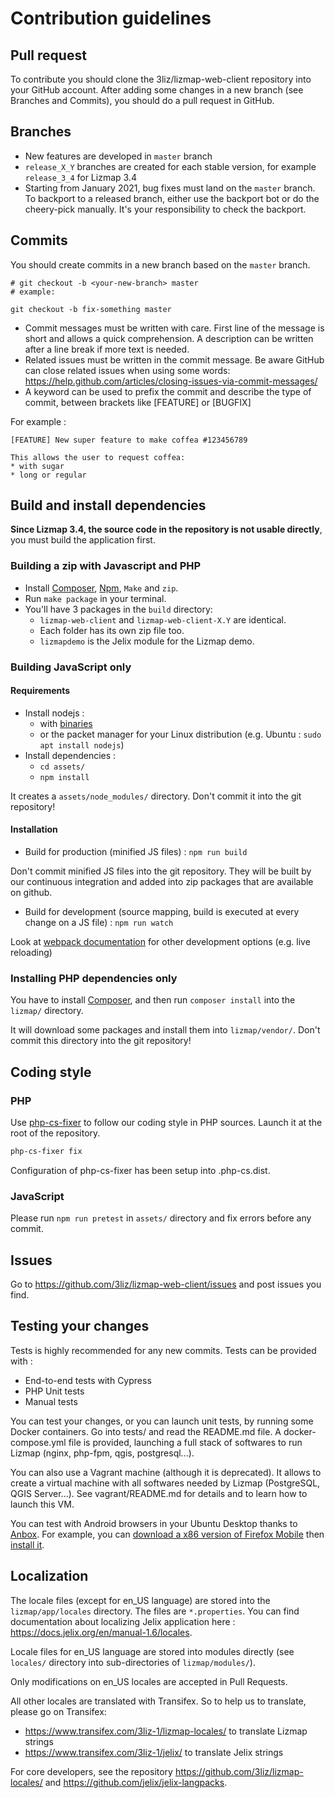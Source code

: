 # Contribution guidelines

## Pull request

To contribute you should clone the 3liz/lizmap-web-client repository into your
GitHub account. After adding some changes in a new branch (see Branches and Commits),
you should do a pull request in GitHub.

## Branches

* New features are developed in `master` branch
* `release_X_Y` branches are created for each stable version, for example `release_3_4` for Lizmap 3.4
* Starting from January 2021, bug fixes must land on the `master` branch. To backport to a released branch,
  either use the backport bot or do the cheery-pick manually. It's your responsibility to check the backport.

## Commits

You should create commits in a new branch based on the `master` branch.

```
# git checkout -b <your-new-branch> master
# example:

git checkout -b fix-something master
```

* Commit messages must be written with care. First line of the message is short and allows a quick comprehension.
  A description can be written after a line break if more text is needed.
* Related issues must be written in the commit message. Be aware GitHub can close related issues when using 
  some words: https://help.github.com/articles/closing-issues-via-commit-messages/
* A keyword can be used to prefix the commit and describe the type of commit, between brackets like [FEATURE] 
  or [BUGFIX]

For example :

```
[FEATURE] New super feature to make coffea #123456789

This allows the user to request coffea:
* with sugar
* long or regular
```

## Build and install dependencies

**Since Lizmap 3.4, the source code in the repository is not usable directly**, you must build the application first.

### Building a zip with Javascript and PHP

- Install [Composer](http://getcomposer.org), [Npm](https://www.npmjs.com/), `Make` and `zip`.
- Run `make package` in your terminal.
- You'll have 3 packages in the `build` directory:
  - `lizmap-web-client` and `lizmap-web-client-X.Y` are identical.
  - Each folder has its own zip file too.
  - `lizmapdemo` is the Jelix module for the Lizmap demo.

### Building JavaScript only

#### Requirements

* Install nodejs :
    * with [binaries](https://nodejs.org/en/download/)
    * or the packet manager for your Linux distribution (e.g. Ubuntu : `sudo apt install nodejs`)
* Install dependencies :
    * `cd assets/`
    * `npm install`

It creates a `assets/node_modules/` directory. Don't commit it into the git repository!


#### Installation

* Build for production (minified JS files) :
`npm run build`

Don't commit minified JS files into the git repository. They will be built by our
continuous integration and added into zip packages that are available on github.


* Build for development (source mapping, build is executed at every change on a JS file) :
`npm run watch`

Look at [webpack documentation](https://webpack.js.org/guides/development/) for other development options (e.g. live reloading)

### Installing PHP dependencies only

You have to install [Composer](http://getcomposer.org), and then run `composer install`
into the `lizmap/` directory.

It will download some packages and install them into `lizmap/vendor/`. 
Don't commit this directory into the git repository!

## Coding style

### PHP

Use [php-cs-fixer](https://cs.symfony.com/) to follow our coding style in PHP sources.
Launch it at the root of the repository.

```bash
php-cs-fixer fix
```

Configuration of php-cs-fixer has been setup into .php-cs.dist.

### JavaScript

Please run `npm run pretest` in `assets/` directory and fix errors before any commit.

## Issues

Go to https://github.com/3liz/lizmap-web-client/issues and post issues you find.

## Testing your changes

Tests is highly recommended for any new commits. Tests can be provided with :
* End-to-end tests with Cypress
* PHP Unit tests
* Manual tests

You can test your changes, or you can launch unit tests, by running some 
Docker containers. Go into tests/ and read the README.md file. 
A docker-compose.yml file is provided, launching a full stack of softwares to 
run Lizmap (nginx, php-fpm, qgis, postgresql...). 

You can also use a Vagrant machine (although it is deprecated). It allows to 
create a virtual machine with all softwares needed by Lizmap (PostgreSQL, QGIS Server...).
See vagrant/README.md for details and to learn how to launch this VM.

You can test with Android browsers in your Ubuntu Desktop thanks to [Anbox](https://docs.anbox.io/userguide/install.html#install-anbox).
For example, you can [download a x86 version of Firefox Mobile](https://ftp.mozilla.org/pub/mobile/) then [install it](https://docs.anbox.io/userguide/install_apps.html#install-applications).

## Localization

The locale files (except for en_US language) are stored into the `lizmap/app/locales` directory.
The files are `*.properties`. You can find documentation about localizing Jelix
application here : https://docs.jelix.org/en/manual-1.6/locales.

Locale files for en_US language are stored into modules directly (see `locales/`
directory into sub-directories of `lizmap/modules/`).

Only modifications on en_US locales are accepted in Pull Requests.

All other locales are translated with Transifex. So to help us to translate, 
please go on Transifex:  

- https://www.transifex.com/3liz-1/lizmap-locales/  to translate Lizmap strings
- https://www.transifex.com/3liz-1/jelix/ to translate Jelix strings

For core developers, see the repository https://github.com/3liz/lizmap-locales/
and https://github.com/jelix/jelix-langpacks.

